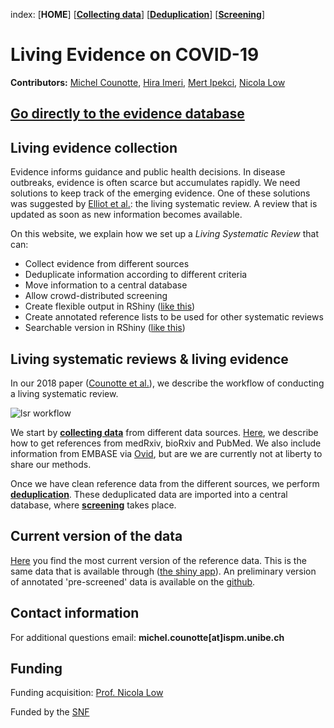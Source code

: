 index: [**HOME**] [[**Collecting data**](collectingdata.html)] [[**Deduplication**](deduplication.html)] [[**Screening**](screening.html)]

# Living Evidence on COVID-19

**Contributors:** [Michel Counotte](https://www.ispm.unibe.ch/about_us/staff/counotte_michel/index_eng.html), [Hira Imeri](https://www.ispm.unibe.ch/about_us/staff/imeri_hira/index_eng.html), [Mert Ipekci](https://www.ispm.unibe.ch/about_us/staff/ipekci_mert/index_eng.html), [Nicola Low](https://www.ispm.unibe.ch/about_us/staff/low_nicola/index_eng.html)

## [Go directly to the evidence database](https://zika.ispm.unibe.ch/assets/data/pub/ncov/)



## Living evidence collection


Evidence informs guidance and public health decisions. In disease outbreaks, evidence is often scarce but accumulates rapidly. We need solutions to keep track of the emerging evidence. One of these solutions was suggested by [Elliot et al.](https://journals.plos.org/plosmedicine/article?id=10.1371/journal.pmed.1001603): the living systematic review. A review that is updated as soon as new information becomes available.  

On this website, we explain how we set up a *Living Systematic Review* that can:
* Collect evidence from different sources
* Deduplicate information according to different criteria
* Move information to a central database
* Allow crowd-distributed screening
* Create flexible output in RShiny ([like this](https://zika.ispm.unibe.ch/assets/data/pub/ncov/))
* Create annotated reference lists to be used for other systematic reviews
* Searchable version in RShiny ([like this](https://zika.ispm.unibe.ch/assets/data/pub/search_beta/))

## Living systematic reviews & living evidence

In our 2018 paper ([Counotte et al.](https://f1000research.com/articles/7-196/v1)), we describe the workflow of conducting a living systematic review. 

![lsr workflow](https://f1000researchdata.s3.amazonaws.com/manuscripts/14886/9bcb9d8e-802c-4066-a6b4-5475e992e82b_figure1.gif)

We start by [**collecting data**](collectingdata.html) from different data sources. [Here](collectingdata.html), we describe how to get references from medRxiv, bioRxiv and PubMed. We also include information from EMBASE via [Ovid](https://ovidsp.ovid.com/), but are we are currently not at liberty to share our methods. 

Once we have clean reference data from the different sources, we perform [**deduplication**](deduplication.html). These deduplicated data are imported into a central database, where [**screening**](screening.html) takes place. 

## Current version of the data
[Here](https://github.com/ZikaProject/COVID_references) you find the most current version of the reference data. This is the same data that is available through ([the shiny app](https://zika.ispm.unibe.ch/assets/data/pub/ncov/)).
An preliminary version of annotated 'pre-screened' data is available on the [github](https://github.com/ZikaProject/COVID_references).

## Contact information
For additional questions email: **michel.counotte[at]ispm.unibe.ch**

## Funding
Funding acquisition: [Prof. Nicola Low](https://www.ispm.unibe.ch/about_us/staff/low_nicola/index_eng.html)

Funded by the [SNF](http://p3.snf.ch/project-176233)
